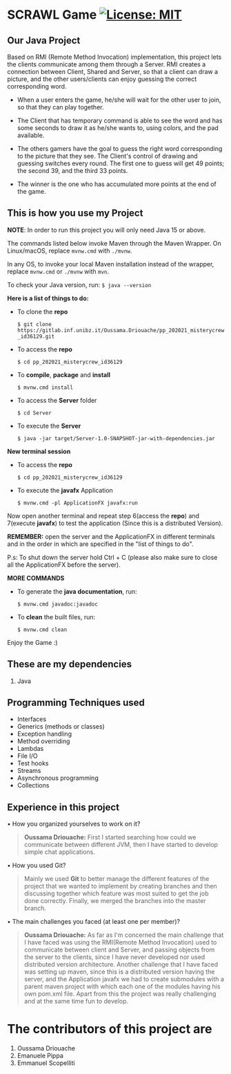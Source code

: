 # SCRAWL Game [![License: MIT](https://img.shields.io/badge/License-MIT-yellow.svg)](https://opensource.org/licenses/MIT)

## Our Java Project

Based on RMI (Remote Method Invocation) implementation, this project lets the clients communicate among them through a Server.
RMI creates a connection between Client, Shared and Server, so that a client can draw a picture, and the other users/clients can enjoy guessing the correct corresponding word.

- When a user enters the game, he/she will wait for the other user to join, so that they can play together.

- The Client that has temporary command is able to see the word and has some seconds to draw it as he/she wants to, using colors, and the pad available.

- The others gamers have the goal to guess the right word corresponding to the picture that they see.
  The Client's control of drawing and guessing switches every round.
  The first one to guess will get 49 points; the second 39, and the third 33 points.

- The winner is the one who has accumulated more points at the end of the game.


## This is how you use my Project

**NOTE**: In order to run this project you will only need Java 15 or above.

The commands listed below invoke Maven through the Maven Wrapper. On Linux/macOS, replace
``mvnw.cmd`` with ``./mvnw``.

In any OS, to invoke your local Maven installation instead of the wrapper, replace
``mvnw.cmd`` or ``./mvnw`` with ``mvn``.

To check your Java version, run:
``
$ java --version
``

**Here is a list of things to do:**

  - To clone the **repo**

    ``
     $ git clone https://gitlab.inf.unibz.it/Oussama.Driouache/pp_202021_misterycrew_id36129.git
    ``
    

  - To access the **repo**
  
    ``
    $ cd pp_202021_misterycrew_id36129
    ``
    

  - To **compile**, **package** and **install**

    ``
    $ mvnw.cmd install
    ``
    

  - To access the **Server** folder

    ``
    $ cd Server
    ``
    

  - To execute the **Server**
  
    ``
    $ java -jar target/Server-1.0-SNAPSHOT-jar-with-dependencies.jar
    ``

**New terminal session**

  - To access the **repo**
    
    ``
    $ cd pp_202021_misterycrew_id36129
    ``
    

  - To execute the **javafx** Application  
    
    ``
    $ mvnw.cmd -pl ApplicationFX javafx:run
    ``
    
Now open another terminal and repeat step 6(access the **repo**) and 7(execute **javafx**) to test the application
(Since this is a distributed Version).

**REMEMBER:** open the server and the ApplicationFX in different terminals
and in the order in which are specified in the "list of things to do".

P.s: To shut down the server hold Ctrl + C (please also make sure to 
close all the ApplicationFX before the server).

**MORE COMMANDS**

- To generate the **java documentation**, run:

  ``
  $ mvnw.cmd javadoc:javadoc
  ``


- To **clean** the built files, run:

  ``
  $ mvnw.cmd clean
  ``

Enjoy the Game :)

## These are my dependencies

1. Java

## Programming Techniques used

- Interfaces
- Generics (methods or classes)
- Exception handling
- Method overriding
- Lambdas
- File I/O
- Test hooks
- Streams
- Asynchronous programming
- Collections

## Experience in this project

• How you organized yourselves to work on it?

> **Oussama Driouache:** 
  First I started searching how could we communicate between different JVM, then I have started to
  develop simple chat applications. 

• How you used Git?
  
> Mainly we used **Git** to better manage the different features of the project that we wanted to 
  implement by creating branches and then discussing together which feature was most suited to get the job done correctly. Finally, we merged the branches into the master branch. 

• The main challenges you faced (at least one per member)?

> **Oussama Driouache:**
  As far as I'm concerned the main challenge that I have 
  faced was using the RMI(Remote Method Invocation) used to communicate between
  client and Server, and passing objects from the server to the clients, since I have never developed nor used distributed version 
  architecture. Another challenge that I have faced was setting up maven,
  since this is a distributed version having the server, and the Application javafx we had to create
  submodules with a parent maven project with which each one of the modules having his own pom.xml file. Apart from this the project was really challenging and at the same time fun to develop.

# The contributors of this project are

1. Oussama Driouache
2. Emanuele Pippa
3. Emmanuel Scopelliti
